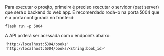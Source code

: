 Para executar o proejto, primeiro é preciso executar o servidor (past server) que será o backend do web app. É recomendado rodá-lo na porta 5004 que é a porta configurada no frontend:


```
flask run -p 5004
```

A API poderá ser acessada com o endpoints abaixo:

```
'http://localhost:5004/books'
'http://localhost:5004/books/<string:book_id>'
```